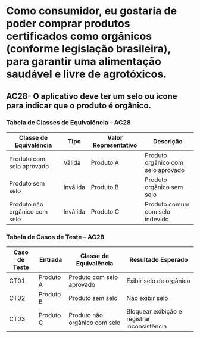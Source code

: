 # Como consumidor, eu gostaria de poder comprar produtos certificados como orgânicos (conforme legislação brasileira), para garantir uma alimentação saudável e livre de agrotóxicos.  
## AC28- O aplicativo deve ter um selo ou ícone para indicar que o produto é orgânico.    
### Tabela de Classes de Equivalência – AC28

| Classe de Equivalência           | Tipo     | Valor Representativo | Descrição                                      |
|----------------------------------|----------|----------------------|------------------------------------------------|
| Produto com selo aprovado        | Válida   | Produto A            | Produto orgânico com selo aprovado             |
| Produto sem selo                 | Inválida | Produto B            | Produto orgânico sem selo                      |
| Produto não orgânico com selo    | Inválida | Produto C            | Produto comum com selo indevido                |

### Tabela de Casos de Teste – AC28

| Caso de Teste | Entrada   | Classe de Equivalência         | Resultado Esperado                          |
|---------------|-----------|-------------------------------|---------------------------------------------|
| CT01          | Produto A | Produto com selo aprovado     | Exibir selo de orgânico                     |
| CT02          | Produto B | Produto sem selo              | Não exibir selo                             |
| CT03          | Produto C | Produto não orgânico com selo | Bloquear exibição e registrar inconsistência |
